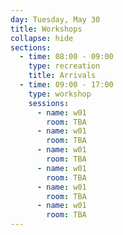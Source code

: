 ```yaml
---
day: Tuesday, May 30
title: Workshops
collapse: hide
sections:
  - time: 08:00 - 09:00
    type: recreation
    title: Arrivals
  - time: 09:00 - 17:00
    type: workshop
    sessions:
      - name: w01
        room: TBA
      - name: w01
        room: TBA
      - name: w01
        room: TBA
      - name: w01
        room: TBA
      - name: w01
        room: TBA
      - name: w01
        room: TBA
---
```

